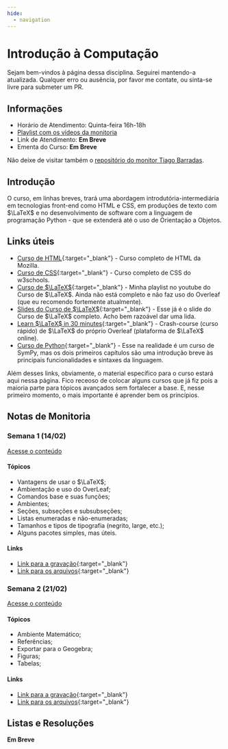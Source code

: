 ```yaml
---
hide:
  - navigation
---
```


# Introdução à Computação

Sejam bem-vindos à página dessa disciplina. Seguirei mantendo-a atualizada. Qualquer erro ou ausência, por favor me contate, ou sinta-se livre para submeter um PR.

## Informações

- Horário de Atendimento: Quinta-feira 16h-18h
- [Playlist com os vídeos da monitoria](https://www.youtube.com/playlist?list=PLtp0NMJtiOH8gaxHlqryd5a50o9_mtmvp)
- Link de Atendimento: **Em Breve**
- Ementa do Curso: **Em Breve**

Não deixe de visitar também o [repositório do monitor Tiago Barradas](https://github.com/barrafas/Monitorias-IC/).

## Introdução

O curso, em linhas breves, trará uma abordagem introdutória-intermediária em tecnologias front-end como HTML e CSS, em produções de texto com $\LaTeX$ e no desenvolvimento de software com a linguagem de programação Python - que se extenderá até o uso de Orientação a Objetos.

## Links úteis

- [Curso de HTML](https://developer.mozilla.org/pt-BR/docs/Web/HTML){:target="_blank"} - Curso completo de HTML da Mozilla.
- [Curso de CSS](https://www.w3schools.com/css/default.asp){:target="_blank"} - Curso completo de CSS do w3schools.
- [Curso de $\LaTeX$](https://www.youtube.com/playlist?list=PLtp0NMJtiOH_VR4HhOQEJdVNwb2lFzqmL){:target="_blank"} - Minha playlist no youtube do Curso de $\LaTeX$. Ainda não está completo e não faz uso do Overleaf (que eu recomendo fortemente atualmente).
- [Slides do Curso de $\LaTeX$](https://github.com/stardustdt/cursolatex/blob/master/Material/Slide.pdf){:target="_blank"} - Esse já é o slide do Curso de $\LaTeX$ completo. Acho bem razoável dar uma lida.
- [Learn $\LaTeX$ in 30 minutes](https://www.overleaf.com/learn/latex/Learn_LaTeX_in_30_minutes){:target="_blank"} - Crash-course (curso rápido) de $\LaTeX$ do próprio Overleaf (plataforma de $\LaTeX$ online).
- [Curso de Python](https://adamesalles.github.io/cursosympy/chapters/2.html){:target="_blank"} - Esse na realidade é um curso de SymPy, mas os dois primeiros capítulos são uma introdução breve às principais funcionalidades e sintaxes da linguagem. 

Além desses links, obviamente, o material específico para o curso estará aqui nessa página. Fico receoso de colocar alguns cursos que já fiz pois a maioria parte para tópicos avançados sem fortalecer a base. E, nesse primeiro momento, o mais importante é aprender bem os princípios.

## Notas de Monitoria

### Semana 1 (14/02)

[Acesse o conteúdo](https://adamesalles.github.io/edu/introcomp/17-02/)

#### Tópicos

- Vantagens de usar o $\LaTeX$;
- Ambientação e uso do OverLeaf;
- Comandos base e suas funções;
- Ambientes;
- Seções, subseções e subsubseções;
- Listas enumeradas e não-enumeradas;
- Tamanhos e tipos de tipografia (negrito, large, etc.);
- Alguns pacotes simples, mas úteis.

#### Links

- [Link para a gravação](https://www.youtube.com/watch?v=9zcCK2_WTUk&list=PLtp0NMJtiOH8gaxHlqryd5a50o9_mtmvp&index=1){:target="_blank"}
- [Link para os arquivos](https://github.com/adamesalles/edu/tree/main/IntroComp/17-02){:target="_blank"}

### Semana 2 (21/02)

[Acesse o conteúdo](https://adamesalles.github.io/edu/introcomp/24-02/)

#### Tópicos

- Ambiente Matemático;
- Referências;
- Exportar para o Geogebra;
- Figuras;
- Tabelas;

#### Links

- [Link para a gravação](https://youtu.be/taxDMMX-lSs){:target="_blank"}
- [Link para os arquivos](https://github.com/adamesalles/edu/tree/main/IntroComp/24-02){:target="_blank"}

## Listas e Resoluções

**Em Breve**

<!-- leonardo -->
